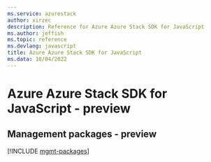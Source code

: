```yaml
---
ms.service: azurestack
author: xirzec
description: Reference for Azure Azure Stack SDK for JavaScript
ms.author: jeffish
ms.topic: reference
ms.devlang: javascript
title: Azure Azure Stack SDK for JavaScript
ms.data: 10/04/2022
---
```

# Azure Azure Stack SDK for JavaScript - preview

## Management packages - preview
[!INCLUDE [mgmt-packages](azure-stack-mgmt-index.md)]
